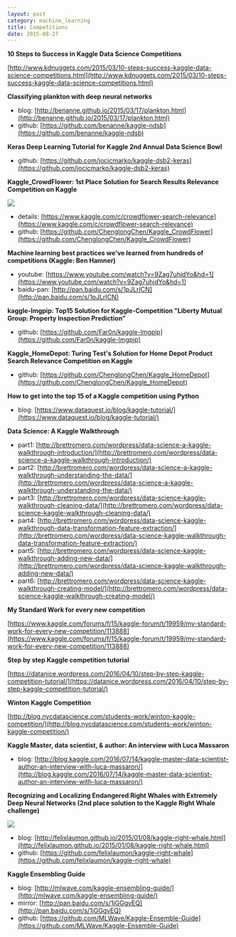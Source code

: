 ```yaml
---
layout: post
category: machine_learning
title: Competitions
date: 2015-08-27
---
```


**10 Steps to Success in Kaggle Data Science Competitions**

[http://www.kdnuggets.com/2015/03/10-steps-success-kaggle-data-science-competitions.html](http://www.kdnuggets.com/2015/03/10-steps-success-kaggle-data-science-competitions.html)

**Classifying plankton with deep neural networks**

- blog: [http://benanne.github.io/2015/03/17/plankton.html](http://benanne.github.io/2015/03/17/plankton.html)
- github: [https://github.com/benanne/kaggle-ndsb](https://github.com/benanne/kaggle-ndsb)

**Keras Deep Learning Tutorial for Kaggle 2nd Annual Data Science Bowl**

- github: [https://github.com/jocicmarko/kaggle-dsb2-keras](https://github.com/jocicmarko/kaggle-dsb2-keras)

**Kaggle_CrowdFlower: 1st Place Solution for Search Results Relevance Competition on Kaggle**

![](https://raw.githubusercontent.com/ChenglongChen/Kaggle_CrowdFlower/master/Doc/FlowChart.jpg)

- details: [https://www.kaggle.com/c/crowdflower-search-relevance](https://www.kaggle.com/c/crowdflower-search-relevance)
- github: [https://github.com/ChenglongChen/Kaggle_CrowdFlower](https://github.com/ChenglongChen/Kaggle_CrowdFlower)

**Machine learning best practices we've learned from hundreds of competitions (Kaggle: Ben Hamner)**

- youtube: [https://www.youtube.com/watch?v=9Zag7uhjdYo&hd=1](https://www.youtube.com/watch?v=9Zag7uhjdYo&hd=1)
- baidu-pan: [http://pan.baidu.com/s/1pJLrICN](http://pan.baidu.com/s/1pJLrICN)

**kaggle-lmgpip: Top15 Solution for Kaggle-Competition "Liberty Mutual Group: Property Inspection Prediction"**

- github: [https://github.com/Far0n/kaggle-lmgpip](https://github.com/Far0n/kaggle-lmgpip)

**Kaggle_HomeDepot: Turing Test's Solution for Home Depot Product Search Relevance Competition on Kaggle**

- github: [https://github.com/ChenglongChen/Kaggle_HomeDepot](https://github.com/ChenglongChen/Kaggle_HomeDepot)

**How to get into the top 15 of a Kaggle competition using Python**

- blog: [https://www.dataquest.io/blog/kaggle-tutorial/](https://www.dataquest.io/blog/kaggle-tutorial/)

**Data Science: A Kaggle Walkthrough**

- part1: [http://brettromero.com/wordpress/data-science-a-kaggle-walkthrough-introduction/](http://brettromero.com/wordpress/data-science-a-kaggle-walkthrough-introduction/)
- part2: [http://brettromero.com/wordpress/data-science-a-kaggle-walkthrough-understanding-the-data/](http://brettromero.com/wordpress/data-science-a-kaggle-walkthrough-understanding-the-data/)
- part3: [http://brettromero.com/wordpress/data-science-kaggle-walkthrough-cleaning-data/](http://brettromero.com/wordpress/data-science-kaggle-walkthrough-cleaning-data/)
- part4: [http://brettromero.com/wordpress/data-science-kaggle-walkthrough-data-transformation-feature-extraction/](http://brettromero.com/wordpress/data-science-kaggle-walkthrough-data-transformation-feature-extraction/)
- part5: [http://brettromero.com/wordpress/data-science-kaggle-walkthrough-adding-new-data/](http://brettromero.com/wordpress/data-science-kaggle-walkthrough-adding-new-data/)
- part6: [http://brettromero.com/wordpress/data-science-kaggle-walkthrough-creating-model/](http://brettromero.com/wordpress/data-science-kaggle-walkthrough-creating-model/) 

**My Standard Work for every new competition**

[https://www.kaggle.com/forums/f/15/kaggle-forum/t/19959/my-standard-work-for-every-new-competition/113888](https://www.kaggle.com/forums/f/15/kaggle-forum/t/19959/my-standard-work-for-every-new-competition/113888)

**Step by step Kaggle competition tutorial**

[https://datanice.wordpress.com/2016/04/10/step-by-step-kaggle-competition-tutorial/](https://datanice.wordpress.com/2016/04/10/step-by-step-kaggle-competition-tutorial/)

**Winton Kaggle Competition**

[http://blog.nycdatascience.com/students-work/winton-kaggle-competition/](http://blog.nycdatascience.com/students-work/winton-kaggle-competition/)

**Kaggle Master, data scientist, & author: An interview with Luca Massaron**

- blog: [http://blog.kaggle.com/2016/07/14/kaggle-master-data-scientist-author-an-interview-with-luca-massaron/](http://blog.kaggle.com/2016/07/14/kaggle-master-data-scientist-author-an-interview-with-luca-massaron/)

**Recognizing and Localizing Endangered Right Whales with Extremely Deep Neural Networks (2nd place solution to the Kaggle Right Whale challenge)**

![](http://felixlaumon.github.io/assets/kaggle-right-whale/aligner_localization_approach.png)

- blog: [http://felixlaumon.github.io/2015/01/08/kaggle-right-whale.html](http://felixlaumon.github.io/2015/01/08/kaggle-right-whale.html)
- github: [https://github.com/felixlaumon/kaggle-right-whale](https://github.com/felixlaumon/kaggle-right-whale)

**Kaggle Ensembling Guide**

- blog: [http://mlwave.com/kaggle-ensembling-guide/](http://mlwave.com/kaggle-ensembling-guide/)
- mirror: [http://pan.baidu.com/s/1jGGgvEQ](http://pan.baidu.com/s/1jGGgvEQ)
- github: [https://github.com/MLWave/Kaggle-Ensemble-Guide](https://github.com/MLWave/Kaggle-Ensemble-Guide)